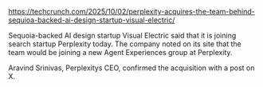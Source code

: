 https://techcrunch.com/2025/10/02/perplexity-acquires-the-team-behind-sequioa-backed-ai-design-startup-visual-electric/

Sequoia-backed AI design startup Visual Electric said that it is joining search startup Perplexity today. The company noted on its site that the team would be joining a new Agent Experiences group at Perplexity.

Aravind Srinivas, Perplexitys CEO, confirmed the acquisition with a post on X.